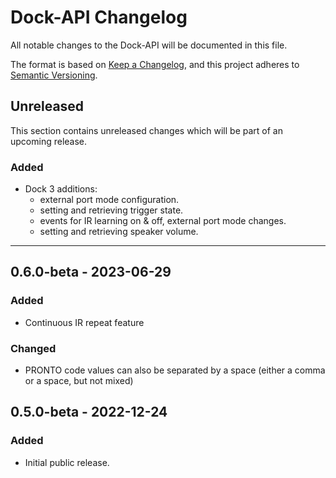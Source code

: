 # Dock-API Changelog
All notable changes to the Dock-API will be documented in this file.

The format is based on [Keep a Changelog](https://keepachangelog.com/en/1.0.0/),
and this project adheres to [Semantic Versioning](https://semver.org/spec/v2.0.0.html).

## Unreleased

This section contains unreleased changes which will be part of an upcoming release. 

### Added
- Dock 3 additions:
  - external port mode configuration.
  - setting and retrieving trigger state.
  - events for IR learning on & off, external port mode changes.
  - setting and retrieving speaker volume.

---
## 0.6.0-beta - 2023-06-29
### Added
- Continuous IR repeat feature
### Changed
- PRONTO code values can also be separated by a space (either a comma or a space, but not mixed)

## 0.5.0-beta - 2022-12-24
### Added
- Initial public release.

